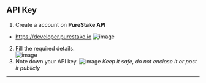 ## API Key
1. Create a account on **PureStake API** <br>
  * https://developer.purestake.io
![image](https://user-images.githubusercontent.com/90385824/226829593-b8a14462-5018-4d14-8723-faa246df59b0.png)
2. Fill the required details.<br>
![image](https://user-images.githubusercontent.com/90385824/226830855-69a88731-3c96-43a8-ae22-b50b4e11715f.png)
3. Note down your API key.
![image](https://user-images.githubusercontent.com/90385824/226831797-0b8e2f95-b4da-43f3-979b-149c518c35a0.png)
*Keep it safe, do not enclose it or post it publicly*
---
